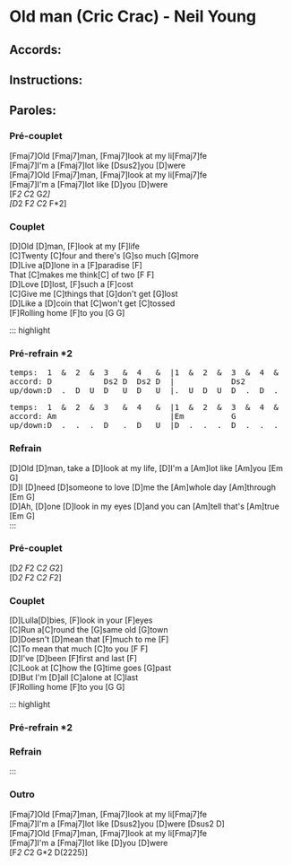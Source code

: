 # Old man (Cric Crac) - Neil Young

## Accords:
<uke-chord name="Fmaj7" frets="5500" length=5></uke-chord> 
<uke-chord name="Dsus2" frets="2200"></uke-chord> 
<uke-chord name="D" frets="2220"></uke-chord> 
<uke-chord name="F" frets="2010"></uke-chord> 
<uke-chord name="C" frets="0003"></uke-chord> 
<uke-chord name="G" frets="0232"></uke-chord> 
<uke-chord name="Am" frets="2000"></uke-chord> 


## Instructions:

## Paroles:

### Pré-couplet
[Fmaj7]Old [Fmaj7]man, [Fmaj7]look at my li[Fmaj7]fe  
[Fmaj7]I'm a [Fmaj7]lot like [Dsus2]you [D]were  
[Fmaj7]Old [Fmaj7]man, [Fmaj7]look at my li[Fmaj7]fe  
[Fmaj7]I'm a [Fmaj7]lot like [D]you [D]were  
[F*2 C*2 G*2]  
[D*2 F*2 C*2 F*2]  

### Couplet
[D]Old [D]man, [F]look at my [F]life  
[C]Twenty [C]four and there's [G]so much [G]more  
[D]Live a[D]lone in a [F]paradise [F]  
That [C]makes me think[C] of two [F F]  
[D]Love [D]lost, [F]such a [F]cost  
[C]Give me [C]things that [G]don't get [G]lost  
[D]Like a [D]coin that [C]won't get [C]tossed  
[F]Rolling home [F]to you [G G]  

::: highlight
### Pré-refrain *2
<pre class="tableau">
temps:  1  &  2  &  3   &  4   &  |1  &  2  &  3  &  4  & 
accord: D           Ds2 D  Ds2 D  |            Ds2   
up/down:D  .  D  U  D   U  D   U  |.  U  D  U  D  .  D  .
</pre>

<pre class="tableau">
temps:  1  &  2  &  3   &  4   &  |1  &  2  &  3  &  4  & 
accord: Am                        |Em          G            
up/down:D  .  .  .  D   .  D   U  |D  .  .  .  D  .  .  .
</pre>

### Refrain
[D]Old [D]man, take a [D]look at my life, [D]I'm a [Am]lot like [Am]you [Em G]  
[D]I [D]need [D]someone to love [D]me the [Am]whole day [Am]through [Em G]  
[D]Ah, [D]one [D]look in my eyes [D]and you can [Am]tell that's [Am]true [Em G]  
:::

### Pré-couplet
[D*2 F*2 C*2 G*2]  
[D*2 F*2 C*2 F*2]  

### Couplet
[D]Lulla[D]bies, [F]look in your [F]eyes  
[C]Run a[C]round the [G]same old [G]town  
[D]Doesn't [D]mean that [F]much to me [F]  
[C]To mean that much [C]to you [F F]  
[D]I've [D]been [F]first and last [F]  
[C]Look at [C]how the [G]time goes [G]past  
[D]But I'm [D]all [C]alone at [C]last  
[F]Rolling home [F]to you [G G]  

::: highlight
### Pré-refrain *2
### Refrain
:::

### Outro
[Fmaj7]Old [Fmaj7]man, [Fmaj7]look at my li[Fmaj7]fe  
[Fmaj7]I'm a [Fmaj7]lot like [Dsus2]you [D]were [Dsus2 D]  
[Fmaj7]Old [Fmaj7]man, [Fmaj7]look at my li[Fmaj7]fe  
[Fmaj7]I'm a [Fmaj7]lot like [D]you [D]were  
[F*2 C*2 G*2 D(2225)]  

